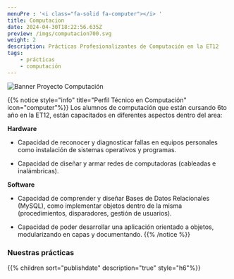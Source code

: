 ```yaml
---
menuPre : '<i class="fa-solid fa-computer"></i> '
title: Computacion
date: 2024-04-30T18:22:56.635Z
preview: /imgs/computacion700.svg
weight: 2
description: Prácticas Profesionalizantes de Computación en la ET12
tags:
    - prácticas
    - computación
---
```


![Banner Proyecto Computación](/imgs/proyectocomputacion.png?lightbox=false)

{{% notice style="info" title="Perfil Técnico en Computación" icon="computer"%}}
Los alumnos de computación que están cursando 6to año en la ET12, están capacitados en diferentes aspectos dentro del area:

**Hardware**
- Capacidad de reconocer y diagnosticar fallas en equipos personales como instalación de sistemas operativos y programas.

- Capacidad de diseñar y armar redes de computadoras (cableadas e inalámbricas).

**Software**
- Capacidad de comprender y diseñar Bases de Datos Relacionales (MySQL), como implementar objetos dentro de la misma (procedimientos, disparadores, gestión de usuarios).

- Capacidad de poder desarrollar una aplicación orientado a objetos, modularizando en capas y documentando.
{{% /notice %}}

### Nuestras prácticas

{{% children sort="publishdate" description="true" style="h6"%}}
